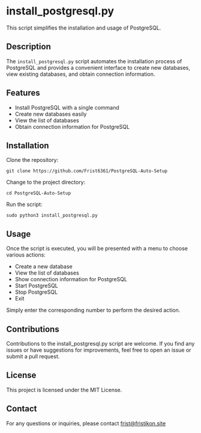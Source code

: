 # install_postgresql.py

This script simplifies the installation and usage of PostgreSQL.

## Description

The `install_postgresql.py` script automates the installation process of PostgreSQL and provides a convenient interface to create new databases, view existing databases, and obtain connection information.

## Features

- Install PostgreSQL with a single command
- Create new databases easily
- View the list of databases
- Obtain connection information for PostgreSQL

## Installation

Clone the repository:

```shell
git clone https://github.com/Frist6361/PostgreSQL-Auto-Setup
```
Change to the project directory:

```shell
cd PostgreSQL-Auto-Setup
```
Run the script:

```shell
sudo python3 install_postgresql.py
```
## Usage
Once the script is executed, you will be presented with a menu to choose various actions:

- Create a new database
- View the list of databases
- Show connection information for PostgreSQL
- Start PostgreSQL
- Stop PostgreSQL
- Exit
 
Simply enter the corresponding number to perform the desired action.

## Contributions
Contributions to the install_postgresql.py script are welcome. If you find any issues or have suggestions for improvements, feel free to open an issue or submit a pull request.

## License
This project is licensed under the MIT License.

## Contact
For any questions or inquiries, please contact frist@fristikon.site
